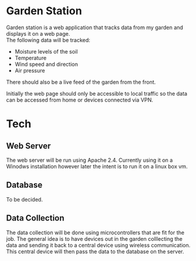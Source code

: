 # Garden Station
Garden station is a web application that tracks data from my garden and displays it on a web page.  
The following data will be tracked:
- Moisture levels of the soil
- Temperature
- Wind speed and direction
- Air pressure

There should also be a live feed of the garden from the front.

Initially the web page should only be accessible to local traffic so the data can be accessed from home or devices connected via VPN. 

# Tech
## Web Server
The web server will be run using Apache 2.4. Currently using it on a Winodws installation however later the intent is to run it on a linux box vm.
## Database
To be decided.
## Data Collection
The data collection will be done using microcontrollers that are fit for the job. The general idea is to have devices out in the garden colllecting the data and sending it back to a central device using wireless communication. This central device will then pass the data to the database on the server.